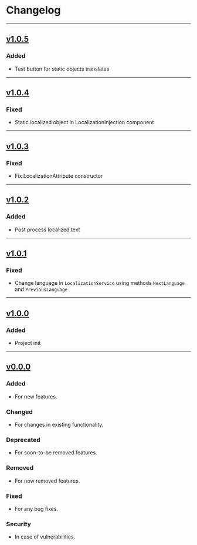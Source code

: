 # Changelog

---

## [v1.0.5](https://github.com/Playdarium/localization/releases/tag/v0.0.0)

### Added

- Test button for static objects translates

---

## [v1.0.4](https://github.com/Playdarium/localization/releases/tag/v0.0.0)

### Fixed

- Static localized object in LocalizationInjection component

---

## [v1.0.3](https://github.com/Playdarium/localization/releases/tag/v0.0.0)

### Fixed

- Fix LocalizationAttribute constructor

---

## [v1.0.2](https://github.com/Playdarium/localization/releases/tag/v0.0.0)

### Added

- Post process localized text

---

## [v1.0.1](https://github.com/Playdarium/localization/releases/tag/v0.0.0)

### Fixed

- Change language in `LocalizationService` using methods `NextLanguage` and `PreviousLanguage`

---

## [v1.0.0](https://github.com/Playdarium/localization/releases/tag/v0.0.0)

### Added

- Project init

---

## [v0.0.0](https://github.com/Playdarium/localization/releases/tag/v0.0.0)

### Added

- For new features.

### Changed

- For changes in existing functionality.

### Deprecated

- For soon-to-be removed features.

### Removed

- For now removed features.

### Fixed

- For any bug fixes.

### Security

- In case of vulnerabilities.
